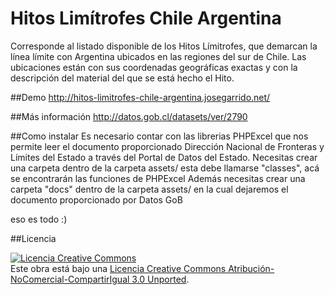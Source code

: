 Hitos Limítrofes Chile Argentina
==============================================

Corresponde al listado disponible de los Hitos Límitrofes, que demarcan la línea límite con Argentina ubicados en las regiones del sur de Chile. Las ubicaciones están con sus coordenadas geográficas exactas y con la descripción del material del que se está hecho el Hito. 

##Demo
http://hitos-limitrofes-chile-argentina.josegarrido.net/

##Más información
http://datos.gob.cl/datasets/ver/2790

##Como instalar
Es necesario contar con las librerias PHPExcel que nos permite leer el documento proporcionado Dirección Nacional de Fronteras y Límites del Estado a través del Portal de Datos del Estado.
Necesitas crear una carpeta dentro de la carpeta assets/ esta debe llamarse "classes", acá se encontrarán las funciones de PHPExcel
Además necesitas crear una carpeta "docs" dentro de la carpeta assets/ en la cual dejaremos el documento proporcionado por Datos GoB

eso es todo :)

##Licencia

<a rel="license" href="http://creativecommons.org/licenses/by-nc-sa/3.0/deed.es_CL"><img alt="Licencia Creative Commons" style="border-width:0" src="http://i.creativecommons.org/l/by-nc-sa/3.0/88x31.png" /></a><br />Este obra está bajo una <a rel="license" href="http://creativecommons.org/licenses/by-nc-sa/3.0/deed.es_CL">Licencia Creative Commons Atribución-NoComercial-CompartirIgual 3.0 Unported</a>.
